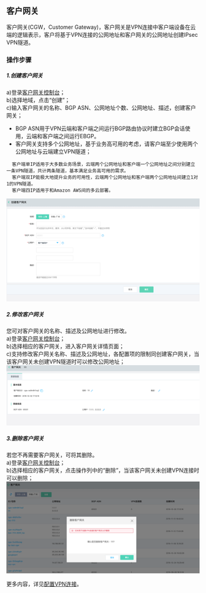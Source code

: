 ## 客户网关
客户网关(CGW，Customer Gateway)，客户网关是VPN连接中客户端设备在云端的逻辑表示，客户将基于VPN连接的公网地址和客户网关的公网地址创建IPsec VPN隧道。


### 操作步骤
##### 1.创建客户网关
a)登录[客户网关控制台](https://cns-console.jdcloud.com/host/customerGateway/list)；  <br />
b)选择地域，点击“创建”；<br />
c)输入客户网关的名称、BGP ASN、公网地址个数、公网地址、描述，创建客户网关；<br />
* BGP ASN用于VPN云端和客户端之间运行BGP路由协议时建立BGP会话使用，云端和客户端之间运行EBGP。
* 客户网关支持多个公网地址，基于业务高可用的考虑，请客户端至少使用两个公网地址与云端建立VPN隧道；

```
  客户端单IP适用于大多数业务场景，云端两个公网地址和客户端一个公网地址之间分别建立一条VPN隧道，共计两条隧道，基本满足业务高可用的需求。
  客户端双IP能极大地提升业务的可用性，云端两个公网地址和客户端两个公网地址间建立1对1的VPN隧道。
  客户端四IP适用于和Amazon AWS间的多云部署。
```
![](../../../../../image/Networking/VPN/Operation-Guide/create-cgw.png)

##### 2.修改客户网关
您可对客户网关的名称、描述及公网地址进行修改。<br />
a)登录[客户网关控制台](https://cns-console.jdcloud.com/host/customerGateway/list)；  <br />
b)选择相应的客户网关，进入客户网关详情页面；<br />
c)支持修改客户网关名称、描述及公网地址，各配置项的限制同创建客户网关，当该客户网关未创建VPN隧道时可以修改公网地址；<br />
![](../../../../../image/Networking/VPN/Operation-Guide/update-cgw.png)

##### 3.删除客户网关
若您不再需要客户网关，可将其删除。<br />
a)登录[客户网关控制台](https://cns-console.jdcloud.com/host/customerGateway/list)；  <br />
b)选择相应的客户网关，点击操作列中的“删除”，当该客户网关未创建VPN连接时可以删除；<br />
![](../../../../../image/Networking/VPN/Operation-Guide/delete-cgw.png)


更多内容，详见[配置VPN连接](../../Operation-Guide/VPN-Connection-Management/VPN-Connection-Configuration.md)。
